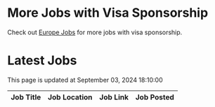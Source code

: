 # More Jobs with Visa Sponsorship

Check out [Europe Jobs](https://github.com/sureshparimi/europejobs#latest-jobs) for more jobs with visa sponsorship.

# Latest Jobs

This page is updated at September 03, 2024 18:10:00

| Job Title | Job Location | Job Link | Job Posted |
| --- | --- | --- | --- |
